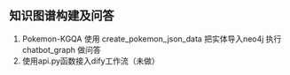 ## 知识图谱构建及问答

1.  Pokemon-KGQA  使用 create_pokemon_json_data 把实体导入neo4j   执行chatbot_graph 做问答
2. 使用api.py函数接入dify工作流（未做）